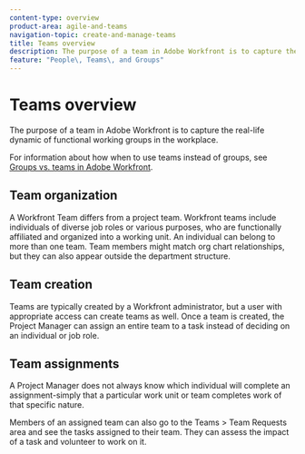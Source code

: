 ```yaml
---
content-type: overview
product-area: agile-and-teams
navigation-topic: create-and-manage-teams
title: Teams overview
description: The purpose of a team in Adobe Workfront is to capture the real-life dynamic of functional working groups in the workplace.
feature: "People\, Teams\, and Groups"
---
```


# Teams overview

The purpose of a team in Adobe Workfront is to capture the real-life dynamic of functional working groups in the workplace.

For information about how when to use teams instead of groups, see [Groups vs. teams in Adobe Workfront](../../people-teams-and-groups/work-with-groups-and-teams/understanding-differences-and-similarities-between-groups-and-teams.md).

## Team organization

A Workfront Team differs from a project team. Workfront teams include individuals of diverse job roles or various purposes, who are functionally affiliated and organized into a working unit. An individual can belong to more than one team. Team members might match org chart relationships, but they can also appear outside the department structure.

## Team creation

Teams are typically created by a Workfront administrator, but a user with appropriate access can create teams as well.&nbsp;Once a team is created, the Project Manager can assign an entire team to a task instead of deciding on an individual or job role.

## Team assignments

A Project Manager does not always know which individual will complete an assignment-simply that a particular work unit or team&nbsp;completes work of that specific nature.

Members of an assigned team can also go to the Teams > Team Requests area and see the tasks assigned to their team. They can assess the impact of a task and volunteer to work on it.

